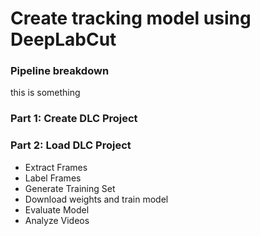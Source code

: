 # Create tracking model using DeepLabCut

### Pipeline breakdown
this is something

### Part 1: Create DLC Project

### Part 2: Load DLC Project
- Extract Frames
- Label Frames
- Generate Training Set
- Download weights and train model
- Evaluate Model
- Analyze Videos




